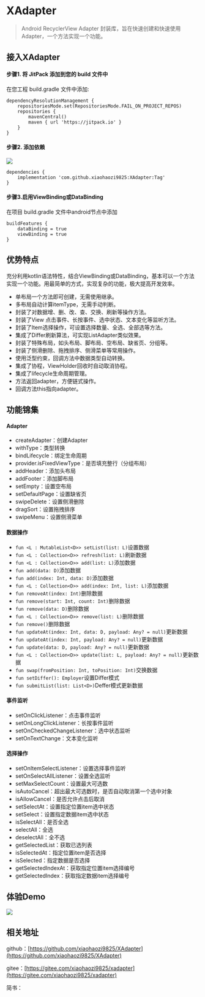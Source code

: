 # XAdapter 
> Android RecyclerView Adapter 封装库，旨在快速创建和快速使用Adapter，一个方法实现一个功能。
## 接入XAdapter

#### 步骤1. 将 JitPack 添加到您的 build 文件中
在您工程 build.gradle 文件中添加:
```
dependencyResolutionManagement {
    repositoriesMode.set(RepositoriesMode.FAIL_ON_PROJECT_REPOS)
    repositories {
        mavenCentral()
        maven { url 'https://jitpack.io' }
    }
}
```
#### 步骤2. 添加依赖
[![](https://jitpack.io/v/xiaohaozi9825/XAdapter.svg)](https://jitpack.io/#xiaohaozi9825/XAdapter)
```
dependencies {
    implementation 'com.github.xiaohaozi9825:XAdapter:Tag'
}
```
#### 步骤3.启用ViewBinding或DataBinding
在项目 build.gradle 文件中android节点中添加

```
buildFeatures {
    dataBinding = true
    viewBinding = true
}
```

## 优势特点
充分利用kotlin语法特性，结合ViewBinding或DataBinding，基本可以一个方法实现一个功能。用最简单的方式，实现复杂的功能，极大提高开发效率。
- 单布局一个方法即可创建，无需使用继承。
- 多布局自动计算itemType，无需手动判断。
- 封装了对数据增、删、改、查、交换、刷新等操作方法。
- 封装了View 点击事件、长按事件、选中状态、文本变化等监听方法。
- 封装了Item选择操作，可设置选择数量、全选、全部选等方法。
- 集成了Differ刷新算法，可实现ListAdapter类似效果。
- 封装了特殊布局，如头布局、脚布局、空布局、缺省页、分组等。
- 封装了侧滑删除、拖拽排序、侧滑菜单等常用操作。
- 使用泛型约束，回调方法中数据类型自动转换。
- 集成了协程，ViewHolder回收时自动取消协程。
- 集成了lifecycle生命周期管理。
- 方法返回adapter，方便链式操作。
- 回调方法this指向adapter。

## 功能锦集
#### Adapter
- createAdapter：创建Adapter
- withType：类型转换
- bindLifecycle：绑定生命周期
- provider.isFixedViewType：是否填充整行（分组布局）
- addHeader：添加头布局
- addFooter：添加脚布局
- setEmpty：设置空布局
- setDefaultPage：设置缺省页
- swipeDelete：设置侧滑删除
- dragSort：设置拖拽排序
- swipeMenu：设置侧滑菜单

#### 数据操作
- `fun <L : MutableList<D>> setList(list: L)`设置数据
- `fun <L : Collection<D>> refresh(list: L)`刷新数据
- `fun <L : Collection<D>> add(list: L)`添加数据
- `fun add(data: D)`添加数据
- `fun add(index: Int, data: D)`添加数据
- `fun <L : Collection<D>> add(index: Int, list: L)`添加数据
- `fun removeAt(index: Int)`删除数据
- `fun remove(start: Int, count: Int)`删除数据
- `fun remove(data: D)`删除数据
- `fun <L : Collection<D>> remove(list: L)`删除数据
- `fun remove()`删除数据
- `fun updateAt(index: Int, data: D, payload: Any? = null)`更新数据
- `fun updateAt(index: Int, payload: Any? = null)`更新数据
- `fun update(data: D, payload: Any? = null)`更新数据
- `fun <L : Collection<D>> update(list: L, payload: Any? = null)`更新数据
- `fun swap(fromPosition: Int, toPosition: Int)`交换数据
- `fun setDiffer(): Employer`设置Differ模式
- `fun submitList(list: List<D>)`Deffer模式更新数据



#### 事件监听
- setOnClickListener：点击事件监听
- setOnLongClickListener：长按事件监听
- setOnCheckedChangeListener：选中状态监听
- setOnTextChange：文本变化监听


#### 选择操作
- setOnItemSelectListener：设置选择事件监听
- setOnSelectAllListener：设置全选监听
- setMaxSelectCount：设置最大可选数
- isAutoCancel：超出最大可选数时，是否自动取消第一个选中对象
- isAllowCancel：是否允许点击后取消
- setSelectAt：设置指定位置item选中状态
- setSelect：设置指定数据item选中状态
- isSelectAll：是否全选
- selectAll：全选
- deselectAll：全不选
- getSelectedList：获取已选列表
- isSelectedAt：指定位置item是否选择
- isSelected：指定数据是否选择
- getSelectedIndexAt：获取指定位置item选择编号
- getSelectedIndex：获取指定数据item选择编号


## 体验Demo
[![](https://www.pgyer.com/app/qrcodeHistory/b5ee2d02a655dc596ed03593871ae00a9be8201c5691c31706cc871a0c9ed42a?_gl=1*1mifuja*_ga*OTQxMDQwOTYzLjE3MzMyMTQxNjM.*_ga_C4Y982P086*MTczNDkzNTMzMi43LjEuMTczNDkzNjEzNi4yOC4wLjA.&_ga=2.225178074.1151036518.1734935332-941040963.1733214163
)](https://www.pgyer.com/7kPKon2W)

## 相关地址
github：[https://github.com/xiaohaozi9825/XAdapter](https://github.com/xiaohaozi9825/XAdapter)

gitee：[https://gitee.com/xiaohaozi9825/xadapter](https://gitee.com/xiaohaozi9825/xadapter)

简书：
